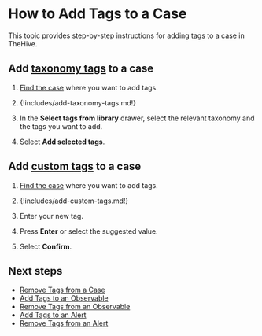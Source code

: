 # How to Add Tags to a Case

This topic provides step-by-step instructions for adding [tags](about-tags.md) to a [case](../about-cases.md) in TheHive.

## Add [taxonomy tags](../../../../administration/taxonomies/about-taxonomies.md) to a case

1. [Find the case](../search-for-cases/find-a-case.md) where you want to add tags.

2. {!includes/add-taxonomy-tags.md!}

3. In the **Select tags from library** drawer, select the relevant taxonomy and the tags you want to add.

4. Select **Add selected tags**.

## Add [custom tags](../../../../user-guides/organization/configure-organization/manage-custom-tags/about-custom-tags.md) to a case

1. [Find the case](../search-for-cases/find-a-case.md) where you want to add tags.

2. {!includes/add-custom-tags.md!}

3. Enter your new tag.

4. Press **Enter** or select the suggested value.

5. Select **Confirm**.

## Next steps

* [Remove Tags from a Case](../../../analyst-corner/cases/tags/remove-tags-from-a-case.md)
* [Add Tags to an Observable](../../../analyst-corner/cases/tags/add-tags-to-an-observable.md)
* [Remove Tags from an Observable](../../../analyst-corner/cases/tags/remove-tags-from-an-observable.md)
* [Add Tags to an Alert](../../../analyst-corner/alerts/add-tags-to-an-alert.md)
* [Remove Tags from an Alert](../../../analyst-corner/alerts/remove-tags-from-an-alert.md)
